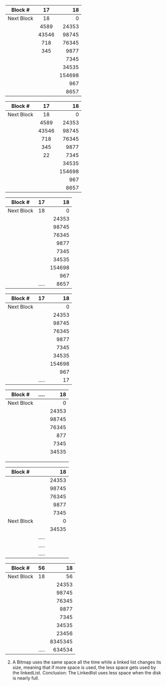 | Block #    |17    |18     |
| ---------- |:----:|------:|
| Next Block |18    |0      |
|            |4589  |24353  |
|            |43546 |98745  |
|            |718   |76345  |
|            |345   |9877   |
|            |      |7345   |
|            |      |34535  |
|            |      |154698 |
|            |      |967    |
|            |      |8657   |

| Block #    |17    |18     |
| ---------- |:----:|------:|
| Next Block |18    |0      |
|            |4589  |24353  |
|            |43546 |98745  |
|            |718   |76345  |
|            |345   |9877   |
|            |22    |7345   |
|            |      |34535  |
|            |      |154698 |
|            |      |967    |
|            |      |8657   |

| Block #    |17    |18     |
| ---------- |:----:|------:|
| Next Block |18    |0      |
|            |      |24353  |
|            |      |98745  |
|            |      |76345  |
|            |      |9877   |
|            |      |7345   |
|            |      |34535  |
|            |      |154698 |
|            |      |967    |
|            |..... |8657   |

| Block #    |17    |18     |
| ---------- |:----:|------:|
| Next Block |      |0      |
|            |      |24353  |
|            |      |98745  |
|            |      |76345  |
|            |      |9877   |
|            |      |7345   |
|            |      |34535  |
|            |      |154698 |
|            |      |967    |
|            |..... |17     |

| Block #    |..... |18     |
| ---------- |:----:|------:|
| Next Block |      |0      |
|            |      |24353  |
|            |      |98745  |
|            |      |76345  |
|            |      |877    |
|            |      |7345   |
|            |      |34535  |
|            |      |       |
|            |      |       |
|            |      |       |

| Block #    |      |18     |
| ---------- |:----:|------:|
|            |      |24353  |
|            |      |98745  |
|            |      |76345  |
|            |      |9877   |
|            |      |7345   |
| Next Block |      |0      |
|            |      |34535  |
|            |..... |       |
|            |..... |       |
|            |..... |       |

| Block #    |56    |18     |
| ---------- |:----:|------:|
| Next Block |18    |56     |
|            |      |24353  |
|            |      |98745  |
|            |      |76345  |
|            |      |9877   |
|            |      |7345   |
|            |      |34535  |
|            |      |23456  |
|            |      |8345345|
|            |..... |634534 |



2. A Bitmap uses the same space all the time while a linked list changes its size, meaning that if more space is used, the less space gets used by the linkedList.
  Conclusion: The Linkedlist uses less space when the disk is nearly full.
